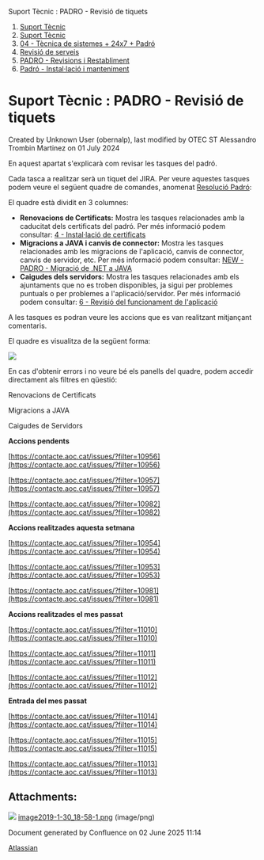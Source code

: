 Suport Tècnic : PADRO - Revisió de tiquets  

1.  [Suport Tècnic](index.md)
2.  [Suport Tècnic](13893782.md)
3.  [04 - Tècnica de sistemes + 24x7 + Padró](26313202.md)
4.  [Revisió de serveis](36340340.md)
5.  [PADRO - Revisions i Restabliment](PADRO---Revisions-i-Restabliment_118554712.md)
6.  [Padró - Instal·lació i manteniment](26313622.md)

Suport Tècnic : PADRO - Revisió de tiquets
==========================================

Created by Unknown User (obernalp), last modified by OTEC ST Alessandro Trombin Martinez on 01 July 2024

En aquest apartat s'explicarà com revisar les tasques del padró.

Cada tasca a realitzar serà un tiquet del JIRA. Per veure aquestes tasques podem veure el següent quadre de comandes, anomenat [Resolució Padró](https://contacte.aoc.cat/secure/Dashboard.jspa?selectPageId=10902):

El quadre està dividit en 3 columnes:

*   **Renovacions de Certificats:** Mostra les tasques relacionades amb la caducitat dels certificats del padró. Per més informació podem consultar: [4 - Instal·lació de certificats](https://intranet.aoc.cat/pages/viewpage.action?pageId=26313264)
*   **Migracions a JAVA i canvis de connector:** Mostra les tasques relacionades amb les migracions de l'aplicació, canvis de connector, canvis de servidor, etc. Per més informació podem consultar: [NEW - PADRO - Migració de .NET a JAVA](https://intranet.aoc.cat/pages/viewpage.action?pageId=26313269)
*   **Caigudes dels servidors:** Mostra les tasques relacionades amb els ajuntaments que no es troben disponibles, ja sigui per problemes puntuals o per problemes a l'aplicació/servidor. Per més informació podem consultar: [6 - Revisió del funcionament de l'aplicació](https://intranet.aoc.cat/pages/viewpage.action?pageId=26313256)

A les tasques es podran veure les accions que es van realitzant mitjançant comentaris.

El quadre es visualitza de la següent forma:

![](attachments/26313270/26315154.png)

  

En cas d'obtenir errors i no veure bé els panells del quadre, podem accedir directament als filtres en qüestió:

  

Renovacions de Certificats

Migracions a JAVA

Caigudes de Servidors

**Accions pendents**

[https://contacte.aoc.cat/issues/?filter=10956](https://contacte.aoc.cat/issues/?filter=10956)

[https://contacte.aoc.cat/issues/?filter=10957](https://contacte.aoc.cat/issues/?filter=10957)

[https://contacte.aoc.cat/issues/?filter=10982](https://contacte.aoc.cat/issues/?filter=10982)

**Accions realitzades aquesta setmana**

[https://contacte.aoc.cat/issues/?filter=10954](https://contacte.aoc.cat/issues/?filter=10954)

[https://contacte.aoc.cat/issues/?filter=10953](https://contacte.aoc.cat/issues/?filter=10953)

[https://contacte.aoc.cat/issues/?filter=10981](https://contacte.aoc.cat/issues/?filter=10981)

**Accions realitzades el mes passat**

[https://contacte.aoc.cat/issues/?filter=11010](https://contacte.aoc.cat/issues/?filter=11010)

[https://contacte.aoc.cat/issues/?filter=11011](https://contacte.aoc.cat/issues/?filter=11011)

[https://contacte.aoc.cat/issues/?filter=11012](https://contacte.aoc.cat/issues/?filter=11012)

**Entrada del mes passat**

[https://contacte.aoc.cat/issues/?filter=11014](https://contacte.aoc.cat/issues/?filter=11014)

[https://contacte.aoc.cat/issues/?filter=11015](https://contacte.aoc.cat/issues/?filter=11015)

[https://contacte.aoc.cat/issues/?filter=11013](https://contacte.aoc.cat/issues/?filter=11013)

Attachments:
------------

![](images/icons/bullet_blue.gif) [image2019-1-30\_18-58-1.png](attachments/26313270/26315154.png) (image/png)  

Document generated by Confluence on 02 June 2025 11:14

[Atlassian](http://www.atlassian.com/)